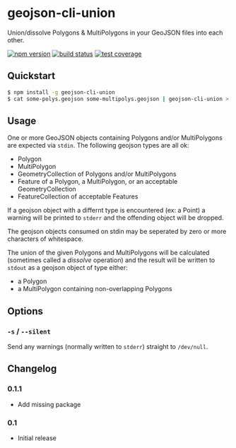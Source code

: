 # geojson-cli-union

Union/dissolve Polygons & MultiPolygons in your GeoJSON files into each other.

[![npm version](https://img.shields.io/npm/v/geojson-cli-union.svg)](https://www.npmjs.com/package/geojson-cli-union)
[![build status](https://img.shields.io/travis/mfogel/geojson-cli-union.svg)](https://travis-ci.org/mfogel/geojson-cli-union)
[![test coverage](https://img.shields.io/coveralls/mfogel/geojson-cli-union/master.svg)](https://coveralls.io/r/mfogel/geojson-cli-union)

## Quickstart

```sh
$ npm install -g geojson-cli-union
$ cat some-polys.geojson some-multipolys.geojson | geojson-cli-union > a-poly-or-multipoly.geojson
```

## Usage

One or more GeoJSON objects containing Polygons and/or MultiPolygons are expected via `stdin`. The following geojson types are all ok:

 * Polygon
 * MultiPolygon
 * GeometryCollection of Polygons and/or MultiPolygons
 * Feature of a Polygon, a MultiPolygon, or an acceptable GeometryCollection
 * FeatureCollection of acceptable Features

If a geojson object with a differnt type is encountered (ex: a Point) a warning will be printed to `stderr` and the offending object will be dropped.

The geojson objects consumed on stdin may be seperated by zero or more characters of whitespace.

The union of the given Polygons and MultiPolygons will be calculated (sometimes called a *dissolve* operation) and the result will be written to `stdout` as a geojson object of type either:

 * a Polygon
 * a MultiPolygon containing non-overlapping Polygons

## Options

### `-s` / `--silent`

Send any warnings (normally written to `stderr`) straight to `/dev/null`.

## Changelog

### 0.1.1

* Add missing package

### 0.1

* Initial release
